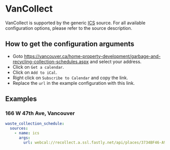 # VanCollect

VanCollect is supported by the generic [ICS](/doc/source/ics.md) source. For all available configuration options, please refer to the source description.


## How to get the configuration arguments

- Goto <https://vancouver.ca/home-property-development/garbage-and-recycling-collection-schedules.aspx> and select your address.  
- Click on `Get a calendar`.
- Click on `Add to iCal`.
- Right click on `Subscribe to Calendar` and copy the link.
- Replace the `url` in the example configuration with this link.

## Examples

### 166 W 47th Ave, Vancouver

```yaml
waste_collection_schedule:
  sources:
    - name: ics
      args:
        url: webcal://recollect.a.ssl.fastly.net/api/places/3734BF46-A9A1-11E2-8B00-43B94144C028/services/193/events.en.ics?client_id=8844492C-9457-11EE-90E3-08A383E66757
```
